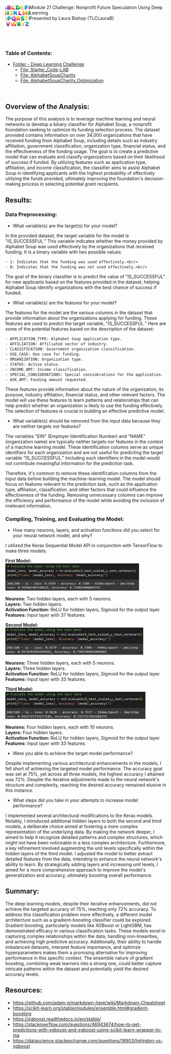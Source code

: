 <img src="https://github.com/TLCLauraB/deep-learning-challenge/blob/main/img/alpha-color.png" width=15%  align=left>Module 21 Challenge: Nonprofit Future Speculation Using Deep Learning <br/>
Presented by Laura Bishop (TLCLauraB)<br/>
<br/>
<br/>
<br/>
<br/>
### Table of Contents:
* [Folder - Deep Learning Challenge](https://github.com/TLCLauraB/deep-learning-challenge/tree/main/Deep%20Learning%20Challenge)
    * [File: Starter_Code-LAB](https://github.com/TLCLauraB/deep-learning-challenge/blob/main/Deep%20Learning%20Challenge/Starter_Code-LAB.ipynb)
    * [File: AlphabetSoupCharity](https://github.com/TLCLauraB/deep-learning-challenge/blob/main/Deep%20Learning%20Challenge/AlphabetSoupCharity.h5)
    * [File: AlphabetSoupCharity_Optimization](https://github.com/TLCLauraB/deep-learning-challenge/blob/main/Deep%20Learning%20Challenge/AlphabetSoupCharity_Optimization.ipynb)
<br/>

## Overview of the Analysis:
The purpose of this analysis is to leverage machine learning and neural networks to develop a binary classifier for Alphabet Soup, a nonprofit foundation seeking to optimize its funding selection process. The dataset provided contains information on over 34,000 organizations that have received funding from Alphabet Soup, including details such as industry affiliation, government classification, organization type, financial status, and the effectiveness of the funding usage. The goal is to create a predictive model that can evaluate and classify organizations based on their likelihood of success if funded. By utilizing features such as application type, affiliation, and income classification, the classifier aims to assist Alphabet Soup in identifying applicants with the highest probability of effectively utilizing the funds provided, ultimately improving the foundation's decision-making process in selecting potential grant recipients.

## Results:

### Data Preprocessing:

* What variable(s) are the target(s) for your model?

In the provided dataset, the target variable for the model is "IS_SUCCESSFUL." This variable indicates whether the money provided by Alphabet Soup was used effectively by the organizations that received funding. It is a binary variable with two possible values:

    - 1: Indicates that the funding was used effectively.<br/>
    - 0: Indicates that the funding was not used effectively.<br/>

The goal of the binary classifier is to predict the value of "IS_SUCCESSFUL" for new applicants based on the features provided in the dataset, helping Alphabet Soup identify organizations with the best chance of success if funded.


* What variable(s) are the features for your model?

The features for the model are the various columns in the dataset that provide information about the organizations applying for funding. These features are used to predict the target variable, "IS_SUCCESSFUL." Here are some of the potential features based on the description of the dataset:

    - APPLICATION_TYPE: Alphabet Soup application type.
    - AFFILIATION: Affiliated sector of industry.
    - CLASSIFICATION: Government organization classification.
    - USE_CASE: Use case for funding.
    - ORGANIZATION: Organization type.
    - STATUS: Active status.
    - INCOME_AMT: Income classification.
    - SPECIAL_CONSIDERATIONS: Special considerations for the application.
    - ASK_AMT: Funding amount requested.
          
These features provide information about the nature of the organization, its purpose, industry affiliation, financial status, and other relevant factors. The model will use these features to learn patterns and relationships that can help predict whether an organization is likely to use the funding effectively. The selection of features is crucial in building an effective predictive model.

  
* What variable(s) should be removed from the input data because they are neither targets nor features?

The variables "EIN" (Employer Identification Number) and "NAME" (organization name) are typically neither targets nor features in the context of a machine learning model. These identification columns serve as unique identifiers for each organization and are not useful for predicting the target variable "IS_SUCCESSFUL." Including such identifiers in the model would not contribute meaningful information for the prediction task.

Therefore, it's common to remove these identification columns from the input data before building the machine-learning model. The model should focus on features relevant to the prediction task, such as the application type, affiliation, classification, and other factors that could influence the effectiveness of the funding. Removing unnecessary columns can improve the efficiency and performance of the model while avoiding the inclusion of irrelevant information.

### Compiling, Training, and Evaluating the Model:

* How many neurons, layers, and activation functions did you select for your neural network model, and why?

I utilized the Keras Sequential Model API in conjunction with TensorFlow to make three models:

**First Model:**<br/>
<img src="https://github.com/TLCLauraB/deep-learning-challenge/blob/main/img/model_1_test_results.png" height="85"><br/>

  **Neurons:** Two hidden layers, each with 5 neurons.<br/>
  **Layers:** Two hidden layers.<br/>
  **Activation Function:** ReLU for hidden layers, Sigmoid for the output layer.<br/>
  **Features:** Input layer with 37 features.<br/>

**Second Model:**<br/>
<img src="https://github.com/TLCLauraB/deep-learning-challenge/blob/main/img/model_2_test_results.png" height="85"><br/>

  **Neurons:** Three hidden layers, each with 5 neurons.<br/>
  **Layers:** Three hidden layers.<br/>
  **Activation Function:** ReLU for hidden layers, Sigmoid for the output layer.<br/>
  **Features:** Input layer with 33 features.<br/>

**Third Model:**<br/>
<img src="https://github.com/TLCLauraB/deep-learning-challenge/blob/main/img/model_3_test_results.png" height="85"><br/>

  **Neurons:** Four hidden layers, each with 10 neurons.<br/>
  **Layers:** Four hidden layers.<br/>
  **Activation Function:** ReLU for hidden layers, Sigmoid for the output layer.<br/>
  **Features:** Input layer with 33 features.<br/>

* Were you able to achieve the target model performance?<br/>

Despite implementing various architectural enhancements in the models, I fell short of achieving the targeted model performance. The accuracy goal was set at 75%, yet across all three models, the highest accuracy I attained was 72%. Despite the iterative adjustments made to the neural network's structure and complexity, reaching the desired accuracy remained elusive in this instance.


* What steps did you take in your attempts to increase model performance?<br/>

I implemented several architectural modifications to the Keras models. Notably, I introduced additional hidden layers to both the second and third models, a deliberate choice aimed at fostering a more complex representation of the underlying data. By making the network deeper, I aimed to help it recognize detailed patterns and complex structures, which might not have been noticeable in a less complex architecture. Furthermore, a key refinement involved augmenting the unit levels specifically within the hidden layers of the third model. I adjusted the model to better extract detailed features from the data, intending to enhance the neural network's ability to learn. By strategically adding layers and increasing unit levels, I aimed for a more comprehensive approach to improve the model's generalization and accuracy, ultimately boosting overall performance.

## Summary:

The deep learning models, despite their iterative enhancements, did not achieve the targeted accuracy of 75%, reaching only 72% accuracy. To address this classification problem more effectively, a different model architecture such as a gradient-boosting classifier could be explored. Gradient boosting, particularly models like XGBoost or LightGBM, has demonstrated efficacy in various classification tasks. These models excel in capturing complex relationships within the data, handling non-linearities, and achieving high predictive accuracy. Additionally, their ability to handle imbalanced datasets, interpret feature importance, and optimize hyperparameters makes them a promising alternative for improving performance in this specific context. The ensemble nature of gradient boosting, combining weak learners into a strong one, could better capture intricate patterns within the dataset and potentially yield the desired accuracy levels.

## Resources: 
  * https://github.com/adam-p/markdown-here/wiki/Markdown-Cheatsheet
  * https://scikit-learn.org/stable/modules/ensemble.html#gradient-boosting
  * https://xgboost.readthedocs.io/en/stable/
  * https://stackoverflow.com/questions/46943674/how-to-get-predictions-with-xgboost-and-xgboost-using-scikit-learn-wrapper-to-ma
  * https://datascience.stackexchange.com/questions/18903/lightgbm-vs-xgboost
